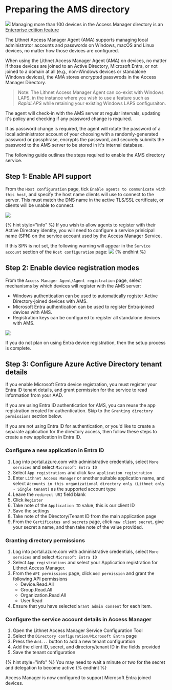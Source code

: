# Preparing the AMS directory

![](../../../../images/badge-enterprise-edition-rocket.svg) Managing more than 100 devices in the Access Manager directory is an [Enterprise edition feature](../../../../access-manager-editions.md)

The Lithnet Access Manager Agent (AMA) supports managing local administrator accounts and passwords on Windows, macOS and Linux devices, no matter how those devices are configured.

When using the Lithnet Access Manager Agent (AMA) on devices, no matter if those devices are joined to an Active Directory, Microsoft Entra, or not joined to a domain at all (e.g., non-Windows devices or standalone Windows devices), the AMA stores encrypted passwrods in the Access Manager Directory.

> Note: The Lithnet Access Manager Agent can co-exist with Windows LAPS, in the instance where you wish to use a feature such as *RapidLAPS* while retaining your existing Windows LAPS configuraiton.

The agent will check-in with the AMS server at regular intervals, updating it's policy and checking if any password change is required.

If as password change is required, the agent will rotate the password of a local administrator account of your choosing with a randomly-generated password or passphrase, encrypts the password, and securely submits the password to the AMS server to be stored in it's internal database.


The following guide outlines the steps required to enable the AMS directory service.

## Step 1: Enable API support

From the `Host configuration` page, tick `Enable agents to communicate with this host`, and specify the host name clients will use to connect to the server. This must match the DNS name in the active TLS/SSL certificate, or clients will be unable to connect.

![](../../../../images/ui-page-host-configuration.png)

{% hint style="info" %}
If you wish to allow agents to register with their Active Directory identity, you will need to configure a service prinicipal name (SPN) on the service account used by the Access Manager Service.

If this SPN is not set, the following warning will appear in the `Service account` section of the `Host configuration` page:
![](../../../../images/spn-warning.png)
{% endhint %}


## Step 2: Enable device registration modes

From the `Access Manager Agent/Agent registration` page, select mechanisms by which devices will register with the AMS server:
- Windows authentication can be used to automatically register Active Directory-joined devices with AMS.
- Microsoft Entra authentication can be used to register Entra-joined devices with AMS.
- Registration keys can be configured to register all standalone devices with AMS.

![](../../../../images/ui-page-access-manager-agent-agent-registration.png)

If you do not plan on using Entra device registration, then the setup process is complete.

## Step 3: Configure Azure Active Directory tenant details

If you enable Microsoft Entra device registration, you must register your Entra ID tenant details, and grant permission for the service to read information from your AAD.

If you are using Entra ID authentication for AMS, you can reuse the app registration created for authentication. Skip to the `Granting directory permissions` section below.

If you are not using Entra ID for authentication, or you'd like to create a separate application for the directory access, then follow these steps to create a new application in Entra ID.

### Configure a new application in Entra ID

1. Log into portal.azure.com with administrative credentials, select `More services` and select `Microsoft Entra ID`
2. Select `App registrations` and click `New application registration`
3. Enter `Lithnet Access Manager` or another suitable application name, and select `Accounts in this organizational directory only (Lithnet only - Single tenant)` as the supported account type
4. Leave the `redirect URI` field blank
5. Click `Register`
6. Take note of the `Application ID` value, this is our client ID
7. Save the settings
8. Take note of the Directory/Tenant ID from the main application page
9. From the `Certificates and secrets` page, click `new client secret`, give your secret a name, and then take note of the value provided.

### Granting directory permissions

1. Log into portal.azure.com with administrative credentials, select `More services` and select `Microsoft Entra ID`
2. Select `App registrations` and select your Application registration for Lithnet Access Manager.
3. From the `API permissions` page, click `Add permission` and grant the following API permissions
   * Device.Read.All
   * Group.Read.All
   * Organization.Read.All
   * User.Read
4. Ensure that you have selected `Grant admin consent` for each item.

### Configure the service account details in Access Manager

1. Open the Lithnet Access Manager Service Configuration Tool
2. Select the `Directory configuration/Microsoft Entra` page
3. Press the `Add...` button to add a new tenant configuration
4. Add the client ID, secret, and directory/tenant ID in the fields provided
5. Save the tenant configuration

{% hint style="info" %}
You may need to wait a minute or two for the secret and delegation to become active
{% endhint %}

Access Manager is now configured to support Microsoft Entra joined devices.
